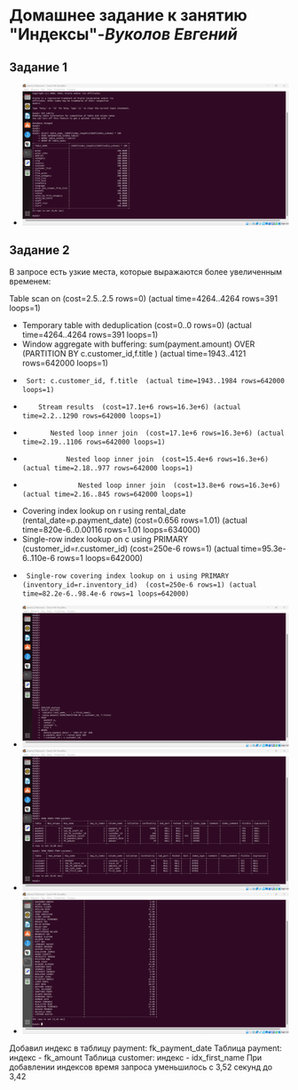 # **Домашнее задание к занятию "Индексы"**-***Вуколов Евгений***


## **Задание 1**

- ![scrinshot](https://github.com/Evgenii-379/12-05.md/blob/main/Снимок%20экрана%202024-05-28%20212524.png)


## **Задание 2**

В запросе есть узкие места, которые выражаются более увеличенным временем:

Table scan on <temporary>  (cost=2.5..2.5 rows=0) (actual time=4264..4264 rows=391 loops=1)
- Temporary table with deduplication  (cost=0..0 rows=0) (actual time=4264..4264 rows=391 loops=1)
-   Window aggregate with buffering: sum(payment.amount) OVER (PARTITION BY c.customer_id,f.title )   (actual time=1943..4121 rows=642000 loops=1)
-      Sort: c.customer_id, f.title  (actual time=1943..1984 rows=642000 loops=1)
-         Stream results  (cost=17.1e+6 rows=16.3e+6) (actual time=2.2..1290 rows=642000 loops=1)
-            Nested loop inner join  (cost=17.1e+6 rows=16.3e+6) (actual time=2.19..1106 rows=642000 loops=1)
-                Nested loop inner join  (cost=15.4e+6 rows=16.3e+6) (actual time=2.18..977 rows=642000 loops=1)
-                   Nested loop inner join  (cost=13.8e+6 rows=16.3e+6) (actual time=2.16..845 rows=642000 loops=1)


-  Covering index lookup on r using rental_date (rental_date=p.payment_date)  (cost=0.656 rows=1.01) (actual time=820e-6..0.00116 rows=1.01 loops=634000)
-    Single-row index lookup on c using PRIMARY (customer_id=r.customer_id)  (cost=250e-6 rows=1) (actual time=95.3e-6..110e-6 rows=1 loops=642000)
-      Single-row covering index lookup on i using PRIMARY (inventory_id=r.inventory_id)  (cost=250e-6 rows=1) (actual time=82.2e-6..98.4e-6 rows=1 loops=642000)
 

- ![scrinshot](https://github.com/Evgenii-379/12-05.md/blob/main/Снимок%20экрана%202024-05-29%20233238.png)
- ![scrinshot](https://github.com/Evgenii-379/12-05.md/blob/main/Снимок%20экрана%202024-05-29%20231737.png)
- ![scrinshot](https://github.com/Evgenii-379/12-05.md/blob/main/Снимок%20экрана%202024-05-29%20213315.png)

Добавил индекс в таблицу payment: fk_payment_date
Таблица payment: индекс - fk_amount
Таблица customer: индекс - idx_first_name
При добавлении индексов время запроса уменьшилось с 3,52 секунд до 3,42


 
